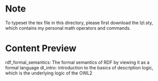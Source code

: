 # Note
To typeset the tex file in this directory, please first download the lzl.sty, which contains my personal math operators and commands.

# Content Preview
rdf_formal_semantics: The formal semantics of RDF by viewing it as a formal language
dl_intro: introduction to the basics of description logic, which is the underlying logic of the OWL2

